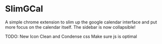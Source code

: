 # SlimGCal
A simple chrome extension to slim up the google calendar interface and put more focus on the calendar itself. The sidebar is now collapsible!

TODO:
New Icon
Clean and Condense css
Make sure js is optimal
